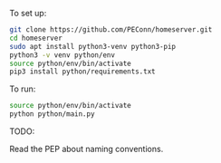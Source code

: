 To set up:

```bash
git clone https://github.com/PEConn/homeserver.git
cd homeserver
sudo apt install python3-venv python3-pip
python3 -v venv python/env
source python/env/bin/activate
pip3 install python/requirements.txt
```

To run:

```bash
source python/env/bin/activate
python python/main.py
```

TODO:

Read the PEP about naming conventions.